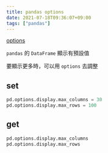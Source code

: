 ```yaml
---
title: pandas options
date: 2021-07-18T09:36:07+09:00
tags: ["pandas"]
---
```

[options](https://pandas.pydata.org/pandas-docs/stable/user_guide/options.html)

`pandas` 的 `DataFrame` 顯示有預設值

要顯示更多時，可以用 `options` 去調整

## set

```python
pd.options.display.max_columns = 30
pd.options.display.max_rows = 100
```

## get

```python
pd.options.display.max_columns
pd.options.display.max_rows
```
